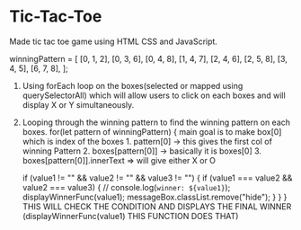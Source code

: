 # Tic-Tac-Toe
Made tic tac toe game using HTML CSS and JavaScript.

winningPattern = [
  [0, 1, 2],
  [0, 3, 6],
  [0, 4, 8],
  [1, 4, 7],
  [2, 4, 6],
  [2, 5, 8],
  [3, 4, 5],
  [6, 7, 8],
];

1. Using forEach loop on the boxes(selected or mapped using querySelectorAll)
    which will allow users to click on each boxes and will display X or Y simultaneously.
2. Looping through the winning pattern to find the winning pattern on each boxes.
    for(let pattern of winningPattern) {
      main goal is to make box[0] which is index of the boxes
       1. pattern[0]    -> this gives the first col of winning Pattern
       2. boxes[pattern[0]] -> basically it is boxes[0]
       3. boxes[pattern[0]].innerText  => will give either X or O

   if (value1 != "" && value2 != "" && value3 != "") {
      if (value1 === value2 && value2 === value3) {
        // console.log(`winner: ${value1}`);
        displayWinnerFunc(value1);
        messageBox.classList.remove("hide");
      }
    }
   }
   THIS WILL CHECK THE CONDITION AND DISPLAYS THE FINAL WINNER
    (displayWinnerFunc(value1) THIS FUNCTION DOES THAT)

